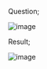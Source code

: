 Question;

![image](https://github.com/burakcantokses/Num-Char/assets/75482610/54b42b06-489b-454b-818a-525ddfff5222)


Result;

![image](https://github.com/burakcantokses/Num-Char/assets/75482610/06ceb1ca-8c5c-4f80-9544-476f165b38e7)

